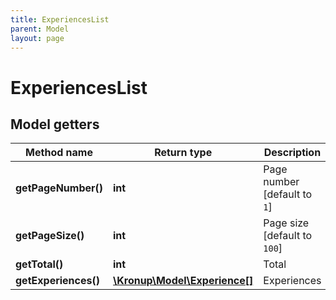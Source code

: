 ```yaml
---
title: ExperiencesList
parent: Model
layout: page
---
```


# ExperiencesList

## Model getters

Method name | Return type | Description
------------ | ------------- | -------------
**getPageNumber()** | **int** | Page number [default to `1`]
**getPageSize()** | **int** | Page size [default to `100`]
**getTotal()** | **int** | Total
**getExperiences()** | [**\Kronup\Model\Experience[]**](../Experience) | Experiences

